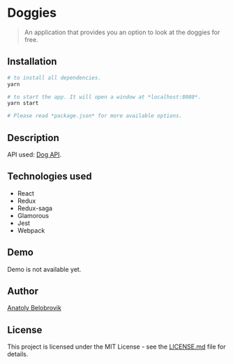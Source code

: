 # Doggies
> An application that provides you an option to look at the doggies for free.

## Installation
```bash
# to install all dependencies.
yarn

# to start the app. It will open a window at *localhost:8080*.
yarn start

# Please read *package.json* for more available options.
```

## Description
API used: [Dog API](https://dog.ceo/dog-api/).

## Technologies used

* React
* Redux
* Redux-saga
* Glamorous
* Jest
* Webpack

## Demo
Demo is not available yet.

## Author
[Anatoly Belobrovik](https://github.com/synthetiquely/)

## License
This project is licensed under the MIT License - see the [LICENSE.md](https://github.com/synthetiquely/doggies/blob/master/LICENSE) file for details.
